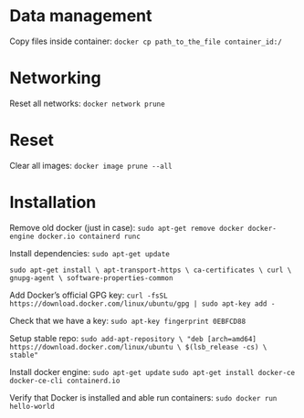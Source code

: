 # Data management 

Copy files inside container:
`docker cp path_to_the_file container_id:/`

# Networking

Reset all networks:
`docker network prune`

# Reset

Clear all images:
`docker image prune --all`

# Installation

Remove old docker (just in case):
`sudo apt-get remove docker docker-engine docker.io containerd runc`

Install dependencies:
`sudo apt-get update`

`sudo apt-get install \
    apt-transport-https \
    ca-certificates \
    curl \
    gnupg-agent \
    software-properties-common
`

Add Docker’s official GPG key:
`curl -fsSL https://download.docker.com/linux/ubuntu/gpg | sudo apt-key add -`

Check that we have a key:
`sudo apt-key fingerprint 0EBFCD88`

Setup stable repo:
`sudo add-apt-repository \
   "deb [arch=amd64] https://download.docker.com/linux/ubuntu \
   $(lsb_release -cs) \
   stable"`

Install docker engine:
`sudo apt-get update`
`sudo apt-get install docker-ce docker-ce-cli containerd.io`

Verify that Docker is installed and able run containers:
`sudo docker run hello-world`

